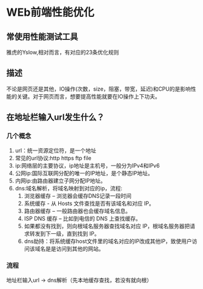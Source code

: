 # WEb前端性能优化

## 常使用性能测试工具

雅虎的Yslow,相对而言，有对应的23条优化规则

## 描述

不论是网页还是其他，IO操作(次数，size，阻塞，带宽，延迟)和CPU的是影响性能的关键。对于网页而言，想要提高性能就要在IO操作上下功夫。



## 在地址栏输入url发生什么？

### 几个概念

1. url：统一资源定位符，是一个地址
2. 常见的url协议:http https ftp file
3. ip:网络层的主要协议，ip地址是主机号，一般分为IPv4和IPv6
4. 公网ip:国际互联网分配的唯一的IP地址，是个静态IP地址。
5. 内网ip:由路由器建立子网分配IP地址。
6. dns:域名解析，将域名映射到对应的ip，流程:
    1. 浏览器缓存 – 浏览器会缓存DNS记录一段时间
    2. 系统缓存 - 从 Hosts 文件查找是否有该域名和对应 IP。
    3. 路由器缓存 – 一般路由器也会缓存域名信息。
    4. ISP DNS 缓存 – 比如到电信的 DNS 上查找缓存。
    5. 如果都没有找到，则向根域名服务器查找域名对应 IP，根域名服务器把请求转发到下一级，直到找到 IP。
    6. dns劫持：将系统缓存host文件里的域名对应的IP改成其他IP，致使用户访问该域名是是访问到其他的网站。
    
### 流程

地址栏输入url -> dns解析（先本地缓存查找，若没有就向根）
